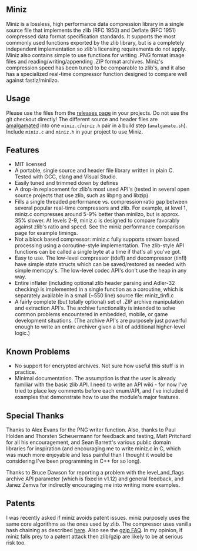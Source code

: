 ## Miniz

Miniz is a lossless, high performance data compression library in a single source file that implements the zlib (RFC 1950) and Deflate (RFC 1951) compressed data format specification standards. It supports the most commonly used functions exported by the zlib library, but is a completely independent implementation so zlib's licensing requirements do not apply. Miniz also contains simple to use functions for writing .PNG format image files and reading/writing/appending .ZIP format archives. Miniz's compression speed has been tuned to be comparable to zlib's, and it also has a specialized real-time compressor function designed to compare well against fastlz/minilzo.

## Usage

Please use the files from the [releases page](https://github.com/richgel999/miniz/releases) in your projects. Do not use the git checkout directly! The different source and header files are [amalgamated](https://www.sqlite.org/amalgamation.html) into one `miniz.c`/`miniz.h` pair in a build step (`amalgamate.sh`). Include `miniz.c` and `miniz.h` in your project to use Miniz.

## Features

* MIT licensed
* A portable, single source and header file library written in plain C. Tested with GCC, clang and Visual Studio.
* Easily tuned and trimmed down by defines
* A drop-in replacement for zlib's most used API's (tested in several open source projects that use zlib, such as libpng and libzip).
* Fills a single threaded performance vs. compression ratio gap between several popular real-time compressors and zlib. For example, at level 1, miniz.c compresses around 5-9% better than minilzo, but is approx. 35% slower. At levels 2-9, miniz.c is designed to compare favorably against zlib's ratio and speed. See the miniz performance comparison page for example timings.
* Not a block based compressor: miniz.c fully supports stream based processing using a coroutine-style implementation. The zlib-style API functions can be called a single byte at a time if that's all you've got.
* Easy to use. The low-level compressor (tdefl) and decompressor (tinfl) have simple state structs which can be saved/restored as needed with simple memcpy's. The low-level codec API's don't use the heap in any way.
* Entire inflater (including optional zlib header parsing and Adler-32 checking) is implemented in a single function as a coroutine, which is separately available in a small (~550 line) source file: miniz_tinfl.c
* A fairly complete (but totally optional) set of .ZIP archive manipulation and extraction API's. The archive functionality is intended to solve common problems encountered in embedded, mobile, or game development situations. (The archive API's are purposely just powerful enough to write an entire archiver given a bit of additional higher-level logic.)

## Known Problems

* No support for encrypted archives. Not sure how useful this stuff is in practice.
* Minimal documentation. The assumption is that the user is already familiar with the basic zlib API. I need to write an API wiki - for now I've tried to place key comments before each enum/API, and I've included 6 examples that demonstrate how to use the module's major features.

## Special Thanks

Thanks to Alex Evans for the PNG writer function. Also, thanks to Paul Holden and Thorsten Scheuermann for feedback and testing, Matt Pritchard for all his encouragement, and Sean Barrett's various public domain libraries for inspiration (and encouraging me to write miniz.c in C, which was much more enjoyable and less painful than I thought it would be considering I've been programming in C++ for so long).

Thanks to Bruce Dawson for reporting a problem with the level_and_flags archive API parameter (which is fixed in v1.12) and general feedback, and Janez Zemva for indirectly encouraging me into writing more examples.

## Patents

I was recently asked if miniz avoids patent issues. miniz purposely uses the same core algorithms as the ones used by zlib. The compressor uses vanilla hash chaining as described [here](https://datatracker.ietf.org/doc/html/rfc1951#section-4). Also see the [gzip FAQ](https://web.archive.org/web/20160308045258/http://www.gzip.org/#faq11). In my opinion, if miniz falls prey to a patent attack then zlib/gzip are likely to be at serious risk too.
